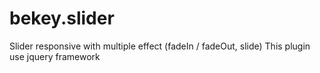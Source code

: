 # bekey.slider
Slider responsive with multiple effect (fadeIn / fadeOut, slide)
This plugin use jquery framework
